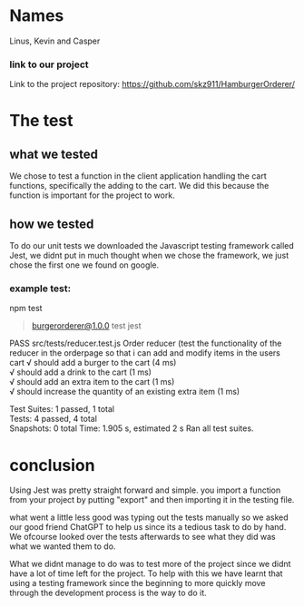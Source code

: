 # Names
Linus, Kevin and Casper

### link to our project
Link to the project repository: https://github.com/skz911/HamburgerOrderer/


# The test

## what we tested

We chose to test a function in the client application handling the cart functions, specifically the adding to the cart.
We did this because the function is important for the project to work.

## how we tested

To do our unit tests we downloaded the Javascript testing framework called Jest, we didnt put in much thought when we chose the framework, we just chose the first one we found on google.

### example test:

 npm test

> burgerorderer@1.0.0 test
> jest

 PASS  src/tests/reducer.test.js
  Order reducer (test the functionality of the reducer in the orderpage so that i can add and modify items in the users cart
    √ should add a burger to the cart (4 ms)                                                                                 
    √ should add a drink to the cart (1 ms)                                                                                  
    √ should add an extra item to the cart (1 ms)                                                                            
    √ should increase the quantity of an existing extra item (1 ms)                                                          
                                                                                                                             
Test Suites: 1 passed, 1 total                                                                                               
Tests:       4 passed, 4 total                                                                                               
Snapshots:   0 total
Time:        1.905 s, estimated 2 s
Ran all test suites.

# conclusion

Using Jest was pretty straight forward and simple. you import a function from your project by putting "export" and then importing it in the testing file.

what went a little less good was typing out the tests manually so we asked our good friend ChatGPT to help us since its a tedious task to do by hand. We ofcourse looked over the tests afterwards to see what they did was what we wanted them to do.

What we didnt manage to do was to test more of the project since we didnt have a lot of time left for the project. To help with this we have learnt that using a testing framework since the beginning to more quickly move through the development process is the way to do it.






